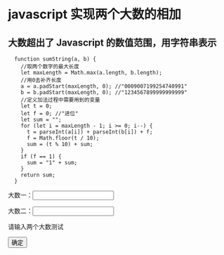 # javascript 实现两个大数的相加

## 大数超出了 Javascript 的数值范围，用字符串表示

      function sumString(a, b) {
        //取两个数字的最大长度
        let maxLength = Math.max(a.length, b.length);
        //用0去补齐长度
        a = a.padStart(maxLength, 0); //"0009007199254740991"
        b = b.padStart(maxLength, 0); //"1234567899999999999"
        //定义加法过程中需要用到的变量
        let t = 0;
        let f = 0; //"进位"
        let sum = "";
        for (let i = maxLength - 1; i >= 0; i--) {
          t = parseInt(a[i]) + parseInt(b[i]) + f;
          f = Math.floor(t / 10);
          sum = (t % 10) + sum;
        }
        if (f == 1) {
          sum = "1" + sum;
        }
        return sum;
      }

大数一：<input class='num1' /></br>

大数二：<input class='num2'/>

<p class='p'>请输入两个大数测试</p>

<button class='but' onClick='add()'>确定</button>
<script>
function sumString(a, b) {
//取两个数字的最大长度
let maxLength = Math.max(a.length, b.length);
//用 0 去补齐长度
a = a.padStart(maxLength, 0); //"0009007199254740991"
b = b.padStart(maxLength, 0); //"1234567899999999999"
//定义加法过程中需要用到的变量
let t = 0;
let f = 0; //"进位"
let sum = "";
for (let i = maxLength - 1; i >= 0; i--) {
t = parseInt(a[i]) + parseInt(b[i]) + f;
f = Math.floor(t / 10);
sum = (t % 10) + sum;
}
if (f == 1) {
sum = "1" + sum;
}
return sum;
}
function add() {
var num1 =document.querySelector(".num1");
var num2 = document.querySelector(".num2");
var but = document.querySelector(".p");
but.textContent = sumString(num1.value, num2.value);

      }

</script>
